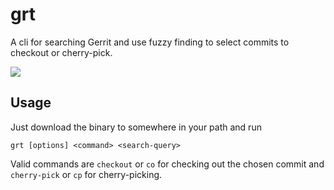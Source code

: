 # grt

A cli for searching Gerrit and use fuzzy finding to select commits to checkout or cherry-pick.

![](https://github.com/MKindberg/grt/assets/6180175/b3545488-0092-401b-985d-1b5e888d1243)

## Usage

Just download the binary to somewhere in your path and run

`grt [options] <command> <search-query>`

Valid commands are `checkout` or `co` for checking out the chosen commit and `cherry-pick` or `cp` for cherry-picking.
